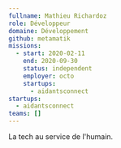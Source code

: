 ```yaml
---
fullname: Mathieu Richardoz
role: Développeur
domaine: Développement
github: metamatik
missions:
  - start: 2020-02-11
    end: 2020-09-30
    status: independent
    employer: octo
    startups:
      - aidantsconnect
startups:
  - aidantsconnect
teams: []
---
```

La tech au service de l'humain.